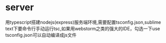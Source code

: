 # server
用typescript搭建nodejs(express)服务端环境,需要配置tsconfig.json,sublime text下要命令行手动运行tsc,如果用webstorm之类的强大的IDE，勾选一下use tsconfig.json可以自动编译成js文件
